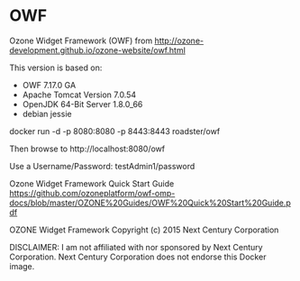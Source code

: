 # OWF
Ozone Widget Framework (OWF) from 
http://ozone-development.github.io/ozone-website/owf.html

This version is based on:
- OWF 7.17.0 GA
- Apache Tomcat Version 7.0.54
- OpenJDK 64-Bit Server 1.8.0_66
- debian jessie

docker run -d -p 8080:8080 -p 8443:8443 roadster/owf

Then browse to http://localhost:8080/owf

Use a Username/Password: testAdmin1/password

Ozone Widget Framework Quick Start Guide
https://github.com/ozoneplatform/owf-omp-docs/blob/master/OZONE%20Guides/OWF%20Quick%20Start%20Guide.pdf

OZONE Widget Framework
Copyright (c) 2015 Next Century Corporation

DISCLAIMER:
I am not affiliated with nor sponsored by Next Century Corporation.
Next Century Corporation does not endorse this Docker image.
